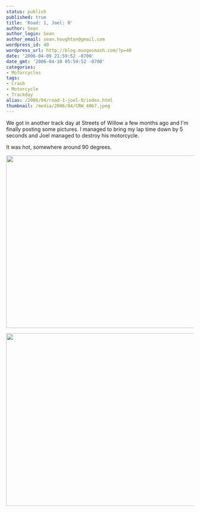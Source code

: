 ```yaml
---
status: publish
published: true
title: 'Road: 1, Joel: 0'
author: Sean
author_login: Sean
author_email: sean.houghton@gmail.com
wordpress_id: 40
wordpress_url: http://blog.mungosmash.com/?p=40
date: '2006-04-09 21:59:52 -0700'
date_gmt: '2006-04-10 05:59:52 -0700'
categories:
- Motorcycles
tags:
- Crash
- Motorcycle
- Trackday
alias: /2006/04/road-1-joel-0/index.html
thumbnail: /media/2006/04/CRW_4067.jpeg
---
```

We got in another track day at Streets of Willow a few months ago and I'm finally posting some pictures.  I managed to bring my lap time down by 5 seconds and Joel managed to destroy his motorcycle.

It was hot, somewhere around 90 degrees.

<a href="{{site.url_root}}/media/2006/04/CRW_4078.jpeg"><img src="{{site.url_root}}/media/2006/04/CRW_4078.jpeg" alt="" title="Joel&#039;s bike is one sorry sight at this point." width="700" height="464" class="aligncenter size-full wp-image-785" /></a>

<a href="{{site.url_root}}/media/2006/04/CRW_4067.jpeg"><img src="{{site.url_root}}/media/2006/04/CRW_4067.jpeg" alt="" title="How do you taco the rim in two places?" width="700" height="464" class="aligncenter size-full wp-image-786" /></a>

